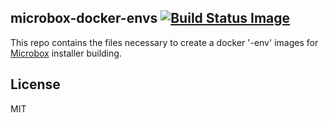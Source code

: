 ## microbox-docker-envs [![Build Status Image](https://github.com/mu-box/microbox-docker-envs/actions/workflows/ci.yaml/badge.svg)](https://github.com/mu-box/microbox-docker-envs/actions)

This repo contains the files necessary to create a docker '-env' images for [Microbox](http://microbox.cloud) installer building.

## License

MIT
